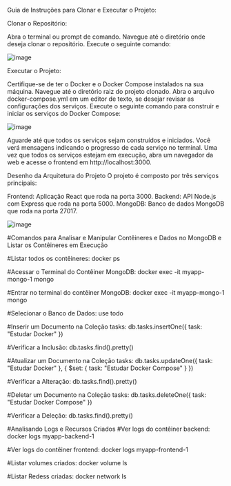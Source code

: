 Guia de Instruções para Clonar e Executar o Projeto:

Clonar o Repositório:

Abra o terminal ou prompt de comando.
Navegue até o diretório onde deseja clonar o repositório.
Execute o seguinte comando:

![image](https://github.com/Gabriel-Galdino22/CP3/assets/126733117/76a9fe70-ef48-4d47-b2ac-8f14d4608f2f)

Executar o Projeto:

Certifique-se de ter o Docker e o Docker Compose instalados na sua máquina.
Navegue até o diretório raiz do projeto clonado.
Abra o arquivo docker-compose.yml em um editor de texto, se desejar revisar as configurações dos serviços.
Execute o seguinte comando para construir e iniciar os serviços do Docker Compose:

![image](https://github.com/Gabriel-Galdino22/CP3/assets/126733117/4e4e5475-131e-42b4-afe9-360b191fc43f)

Aguarde até que todos os serviços sejam construídos e iniciados. Você verá mensagens indicando o progresso de cada serviço no terminal.
Uma vez que todos os serviços estejam em execução, abra um navegador da web e acesse o frontend em http://localhost:3000.

Desenho da Arquitetura do Projeto
O projeto é composto por três serviços principais:

Frontend: Aplicação React que roda na porta 3000.
Backend: API Node.js com Express que roda na porta 5000.
MongoDB: Banco de dados MongoDB que roda na porta 27017.

![image](https://github.com/Gabriel-Galdino22/CP3/assets/126733117/35b2cdb2-4c69-4be8-a187-d62f09264b01)

#Comandos para Analisar e Manipular Contêineres e Dados no MongoDB e Listar os Contêineres em Execução

#Listar todos os contêineres:
docker ps

#Acessar o Terminal do Contêiner MongoDB:
docker exec -it myapp-mongo-1 mongo

#Entrar no terminal do contêiner MongoDB:
docker exec -it myapp-mongo-1 mongo

#Selecionar o Banco de Dados:
use todo

#Inserir um Documento na Coleção tasks:
db.tasks.insertOne({ task: "Estudar Docker" })

#Verificar a Inclusão:
db.tasks.find().pretty()

#Atualizar um Documento na Coleção tasks:
db.tasks.updateOne({ task: "Estudar Docker" }, { $set: { task: "Estudar Docker Compose" } })

#Verificar a Alteração:
db.tasks.find().pretty()

#Deletar um Documento na Coleção tasks:
db.tasks.deleteOne({ task: "Estudar Docker Compose" })

#Verificar a Deleção:
db.tasks.find().pretty()

#Analisando Logs e Recursos Criados
#Ver logs do contêiner backend:
docker logs myapp-backend-1

#Ver logs do contêiner frontend:
docker logs myapp-frontend-1

#Listar volumes criados:
docker volume ls

#Listar Redess criadas:
docker network ls






